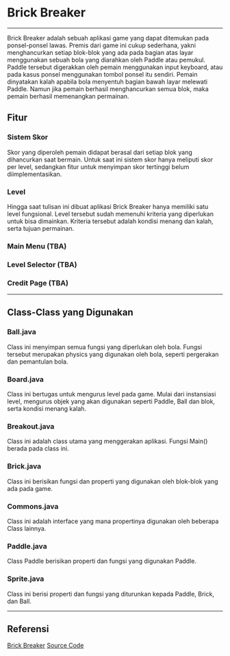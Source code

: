 # Brick Breaker

***

Brick Breaker adalah sebuah aplikasi game yang dapat ditemukan pada ponsel-ponsel lawas. Premis dari game ini cukup sederhana, yakni menghancurkan setiap blok-blok yang ada pada bagian atas layar menggunakan sebuah bola yang diarahkan oleh Paddle atau pemukul. Paddle tersebut digerakkan oleh pemain menggunakan input keyboard, atau pada kasus ponsel menggunakan tombol ponsel itu sendiri. Pemain dinyatakan kalah apabila bola menyentuh bagian bawah layar melewati Paddle. Namun jika pemain berhasil menghancurkan semua blok, maka pemain berhasil memenangkan permainan.

## Fitur
  
### Sistem Skor
  
Skor yang diperoleh pemain didapat berasal dari setiap blok yang dihancurkan saat bermain. Untuk saat ini sistem skor hanya meliputi skor per level, sedangkan fitur untuk menyimpan skor tertinggi belum diimplementasikan.
  
### Level
  
Hingga saat tulisan ini dibuat aplikasi Brick Breaker hanya memiliki satu level fungsional. Level tersebut sudah memenuhi kriteria yang diperlukan untuk bisa dimainkan. Kriteria tersebut adalah kondisi menang dan kalah, serta tujuan permainan.
  
### Main Menu (TBA)
### Level Selector (TBA)
### Credit Page (TBA)

***

## Class-Class yang Digunakan
  
### Ball.java
  
Class ini menyimpan semua fungsi yang diperlukan oleh bola. Fungsi tersebut merupakan physics yang digunakan oleh bola, seperti pergerakan dan pemantulan bola.

### Board.java
  
Class ini bertugas untuk mengurus level pada game. Mulai dari instansiasi level, mengurus objek yang akan digunakan seperti Paddle, Ball dan blok, serta kondisi menang kalah.

### Breakout.java

Class ini adalah class utama yang menggerakan aplikasi. Fungsi Main() berada pada class ini.

### Brick.java
  
Class ini berisikan fungsi dan properti yang digunakan oleh blok-blok yang ada pada game.
   
### Commons.java
  
Class ini adalah interface yang mana propertinya digunakan oleh beberapa Class lainnya.
  
### Paddle.java
  
Class Paddle berisikan properti dan fungsi yang digunakan Paddle.
  
### Sprite.java
  
Class ini berisi properti dan fungsi yang diturunkan kepada Paddle, Brick, dan Ball.
 
***
  
## Referensi
[Brick Breaker](http://zetcode.com/javagames/breakout/)
[Source Code](https://github.com/janbodnar/Java-Breakout-Game)

